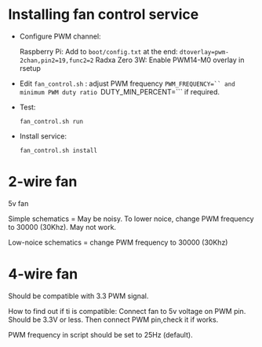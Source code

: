 # Installing fan control service 

* Configure PWM channel:

  Raspberry Pi: Add to ```boot/config.txt``` at the end:  ```dtoverlay=pwm-2chan,pin2=19,func2=2```
  Radxa Zero 3W: Enable PWM14-M0 overlay in rsetup

* Edit ```fan_control.sh``` : adjust PWM frequency ```PWM_FREQUENCY=`` and minimum PWM duty ratio ```DUTY_MIN_PERCENT=``` if required.

* Test:

  ```fan_control.sh run```

* Install service:

  ```fan_control.sh install```



# 2-wire fan

 5v fan

 Simple schematics =
 May be noisy. To  lower noice, change PWM frequency to 30000 (30Khz). May not work.

 Low-noice schematics =
 change PWM frequency to 30000 (30Khz)


# 4-wire fan

 Should be compatible with 3.3 PWM signal.

 How to find out if ti is compatible:
 Connect fan to 5v  voltage on PWM pin.
 Should be 3.3V or less.
 Then connect PWM pin,check it if works.

 PWM frequency in script should be set to  25Hz (default).